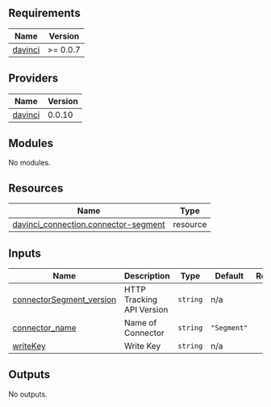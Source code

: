 <!-- BEGIN_TF_DOCS -->
## Requirements

| Name | Version |
|------|---------|
| <a name="requirement_davinci"></a> [davinci](#requirement\_davinci) | >= 0.0.7 |

## Providers

| Name | Version |
|------|---------|
| <a name="provider_davinci"></a> [davinci](#provider\_davinci) | 0.0.10 |

## Modules

No modules.

## Resources

| Name | Type |
|------|------|
| [davinci_connection.connector-segment](https://registry.terraform.io/providers/samir-gandhi/davinci/latest/docs/resources/connection) | resource |

## Inputs

| Name | Description | Type | Default | Required |
|------|-------------|------|---------|:--------:|
| <a name="input_connectorSegment_version"></a> [connectorSegment\_version](#input\_connectorSegment\_version) | HTTP Tracking API Version | `string` | n/a | yes |
| <a name="input_connector_name"></a> [connector\_name](#input\_connector\_name) | Name of Connector | `string` | `"Segment"` | no |
| <a name="input_writeKey"></a> [writeKey](#input\_writeKey) | Write Key | `string` | n/a | yes |

## Outputs

No outputs.
<!-- END_TF_DOCS -->